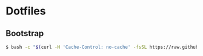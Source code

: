 # Dotfiles

## Bootstrap

```sh
$ bash -c "$(curl -H 'Cache-Control: no-cache' -fsSL https://raw.githubusercontent.com/davidstosik/dotfiles/v2/bootstrap)"
```
